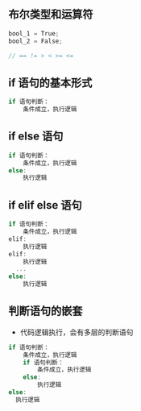 ## 布尔类型和运算符

```js
bool_1 = True;
bool_2 = False;

// == != > < >= <=
```

## if 语句的基本形式

```js
if 语句判断：
    条件成立，执行逻辑
```

## if else 语句

```js
if 语句判断：
    条件成立，执行逻辑
else:
    执行逻辑
```

## if elif else 语句

```js
if 语句判断：
    条件成立，执行逻辑
elif:
    执行逻辑
elif:
    执行逻辑
  ...
else:
    执行逻辑
```

## 判断语句的嵌套

- 代码逻辑执行，会有多层的判断语句

```js
if 语句判断：
    条件成立，执行逻辑
    if 语句判断：
        条件成立，执行逻辑
    else:
        执行逻辑
else:
  执行逻辑
```

